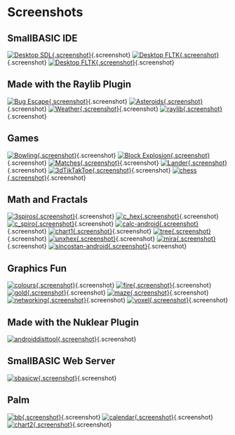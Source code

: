 # Screenshots

## SmallBASIC IDE

[![Desktop SDL](/images/screenshots/sbasicg.png){.screenshot}](/images/screenshots/sbasicg.png){.screenshot}
[![Desktop FLTK](/images/screenshots/sbasici.png){.screenshot}](/images/screenshots/sbasici.png){.screenshot}
[![Desktop FLTK](/images/screenshots/smallbasic_tetris.png){.screenshot}](/images/screenshots/smallbasic_tetris.png){.screenshot}

## Made with the Raylib Plugin

[![Bug Escape](/images/screenshots/bugescape.png){.screenshot}](/images/screenshots/bugescape.png){.screenshot}
[![Asteroids](/images/screenshots/asteroids.png){.screenshot}](/images/screenshots/asteroids.png){.screenshot}
[![Weather](/images/screenshots/weather.png){.screenshot}](/images/screenshots/weather.png){.screenshot}
[![raylib](/images/screenshots/sbasic.png){.screenshot}](/images/screenshots/sbasic.png){.screenshot}

## Games

[![Bowling](/images/screenshots/bowling.png){.screenshot}](/images/screenshots/bowling.png){.screenshot}
[![Block Explosion](/images/screenshots/blockexplosion.png){.screenshot}](/images/screenshots/blockexplosion.png){.screenshot}
[![Matches](/images/screenshots/matches-android.png){.screenshot}](/images/screenshots/matches-android.png){.screenshot}
[![Lander](/images/screenshots/lander.png){.screenshot}](/images/screenshots/lander.png){.screenshot}
[![3dTikTakToe](/images/screenshots/3dttt_mosync.png){.screenshot}](/images/screenshots/3dttt_mosync.png){.screenshot}
[![chess](/images/screenshots/chess.jpeg){.screenshot}](/images/screenshots/chess.jpeg){.screenshot}

## Math and Fractals

[![3spiros](/images/screenshots/3spiros.png){.screenshot}](/images/screenshots/3spiros.png){.screenshot}
[![c_hex](/images/screenshots/c_hex.png){.screenshot}](/images/screenshots/c_hex.png){.screenshot}
[![c_spiro](/images/screenshots/c_spiro.png){.screenshot}](/images/screenshots/c_spiro.png){.screenshot}
[![calc-android](/images/screenshots/calc-android.png){.screenshot}](/images/screenshots/calc-android.png){.screenshot}
[![chart1](/images/screenshots/chart1.gif){.screenshot}](/images/screenshots/chart1.gif){.screenshot}
[![tree](/images/screenshots/tree.gif){.screenshot}](/images/screenshots/tree.gif){.screenshot}
[![unxhex](/images/screenshots/unxhex.gif){.screenshot}](/images/screenshots/unxhex.gif){.screenshot}
[![mira](/images/screenshots/mira.png){.screenshot}](/images/screenshots/mira.png){.screenshot}
[![sincostan-android](/images/screenshots/sincostan-android.png){.screenshot}](/images/screenshots/sincostan-android.png){.screenshot}

## Graphics Fun

[![colours](/images/screenshots/colours.png){.screenshot}](/images/screenshots/colours.png){.screenshot}
[![fire](/images/screenshots/fire.png){.screenshot}](/images/screenshots/fire.png){.screenshot}
[![gold](/images/screenshots/gold.png){.screenshot}](/images/screenshots/gold.png){.screenshot}
[![maze](/images/screenshots/maze.png){.screenshot}](/images/screenshots/maze.png){.screenshot}
[![networking](/images/screenshots/networking.png){.screenshot}](/images/screenshots/networking.png){.screenshot}
[![voxel](/images/screenshots/voxel.png){.screenshot}](/images/screenshots/voxel.png){.screenshot}

## Made with the Nuklear Plugin

[![androiddisttool](/images/screenshots/androiddisttool.png){.screenshot}](/images/screenshots/androiddisttool.png){.screenshot}

## SmallBASIC Web Server

[![sbasicw](/images/screenshots/sbasicw.png){.screenshot}](/images/screenshots/sbasicw.png){.screenshot}

## Palm

[![bb](/images/screenshots/bb.gif){.screenshot}](/images/screenshots/bb.gif){.screenshot}
[![calendar](/images/screenshots/calendar.gif){.screenshot}](/images/screenshots/calendar.gif){.screenshot}
[![chart2](/images/screenshots/chart2.gif){.screenshot}](/images/screenshots/chart2.gif){.screenshot}
